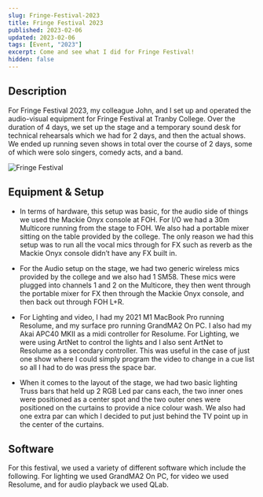 ```yaml
---
slug: Fringe-Festival-2023
title: Fringe Festival 2023
published: 2023-02-06
updated: 2023-02-06
tags: [Event, "2023"]
excerpt: Come and see what I did for Fringe Festival!
hidden: false
---
```


<script>
  import FringeFestival from "./Fringe-Festival-2023.webp?w=500;700;900;1200;1600&avif&srcset"
</script>

## Description

For Fringe Festival 2023, my colleague John, and I set up and operated the audio-visual equipment for Fringe Festival at Tranby College. Over the duration of 4 days, we set up the stage and a temporary sound desk for technical rehearsals which we had for 2 days, and then the actual shows. We ended up running seven shows in total over the course of 2 days, some of which were solo singers, comedy acts, and a band.

<img srcset={FringeFestival} alt="Fringe Festival" />

## Equipment & Setup

- In terms of hardware, this setup was basic, for the audio side of things we used the Mackie Onyx console at FOH. For I/O we had a 30m Multicore running from the stage to FOH. We also had a portable mixer sitting on the table provided by the college. The only reason we had this setup was to run all the vocal mics through for FX such as reverb as the Mackie Onyx console didn’t have any FX built in.

- For the Audio setup on the stage, we had two generic wireless mics provided by the college and we also had 1 SM58. These mics were plugged into channels 1 and 2 on the Multicore, they then went through the portable mixer for FX then through the Mackie Onyx console, and then back out through FOH L+R.

- For Lighting and video, I had my 2021 M1 MacBook Pro running Resolume, and my surface pro running GrandMA2 On PC. I also had my Akai APC40 MKII as a midi controller for Resolume. For Lighting, we were using ArtNet to control the lights and I also sent ArtNet to Resolume as a secondary controller. This was useful in the case of just one show where I could simply program the video to change in a cue list so all I had to do was press the space bar.

- When it comes to the layout of the stage, we had two basic lighting Truss bars that held up 2 RGB Led par cans each, the two inner ones were positioned as a center spot and the two outer ones were positioned on the curtains to provide a nice colour wash. We also had one extra par can which I decided to put just behind the TV point up in the center of the curtains.

## Software

For this festival, we used a variety of different software which include the following. For lighting we used GrandMA2 On PC, for video we used Resolume, and for audio playback we used QLab.

<br/>
